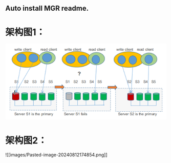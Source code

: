 ## Auto install MGR readme.

# 架构图1：

![架构图一](images/Pasted-image-20240812174743.png)






# 架构图2：
![[images/Pasted-image-20240812174854.png]]


